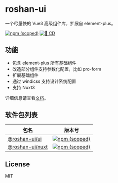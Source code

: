 # roshan-ui

一个尽量快的 Vue3 高级组件库，扩展自 element-plus。

[![npm (scoped)](https://img.shields.io/npm/v/@roshan-ui/ui?color=%2342b883)](https://www.npmjs.com/package/@roshan-labs/ui)
[![🚀 CD](https://github.com/roshan-labs/ui/actions/workflows/cd.yaml/badge.svg)](https://github.com/roshan-labs/ui/actions/workflows/cd.yaml)

## 功能

- 包含 element-plus 所有基础组件
- 改造部分组件支持参数化配置，比如 pro-form
- 扩展基础组件
- 通过 windicss 支持设计系统配置
- 支持 Nuxt3

详细信息请查看[文档](https://roshan-labs.github.io/ui)。

## 软件包列表

|  包名   | 版本号  |
|  ----  | ----  |
| [@roshan-ui/ui](https://github.com/roshan-labs/ui/tree/main/packages/ui)  | [![npm (scoped)](https://img.shields.io/npm/v/@roshan-ui/ui?color=%2342b883)](https://www.npmjs.com/package/@roshan-labs/ui) |
| [@roshan-ui/nuxt](https://github.com/roshan-labs/ui/tree/main/packages/nuxt)  | [![npm (scoped)](https://img.shields.io/npm/v/@roshan-ui/nuxt?color=42b883)](https://www.npmjs.com/package/@roshan-ui/nuxt) |

## License

MIT
